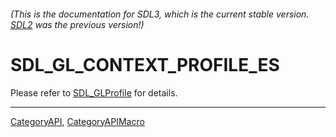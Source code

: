 ###### (This is the documentation for SDL3, which is the current stable version. [SDL2](https://wiki.libsdl.org/SDL2/) was the previous version!)
# SDL_GL_CONTEXT_PROFILE_ES

Please refer to [SDL_GLProfile](SDL_GLProfile) for details.

----
[CategoryAPI](CategoryAPI), [CategoryAPIMacro](CategoryAPIMacro)

